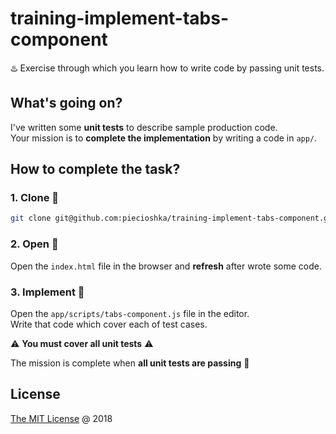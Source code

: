 # training-implement-tabs-component

♨️ Exercise through which you learn how to write code by passing unit tests.

## What's going on?

I've written some __unit tests__ to describe sample production code.<br/>
Your mission is to **complete the implementation** by writing a code in `app/`.

## How to complete the task?

### 1. **Clone** :busts_in_silhouette:

```bash
git clone git@github.com:piecioshka/training-implement-tabs-component.git
```

### 2. **Open** :hammer:

Open the `index.html` file in the browser and __refresh__ after wrote some code.

### 3. **Implement** :construction:

Open the `app/scripts/tabs-component.js` file in the editor.<br/>
Write that code which cover each of test cases. 

:warning: **You must cover all unit tests** :warning: 

The mission is complete when **all unit tests are passing** :tada:

## License

[The MIT License](http://piecioshka.mit-license.org) @ 2018

